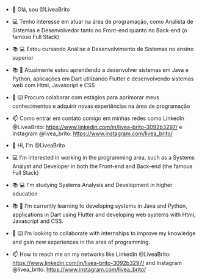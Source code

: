 - 👋 Olá, sou @LiveaBrito
- 💻 Tenho interesse em atuar na área de programação, como Analista de Sistemas e Desenvolvedor tanto no Front-end quanto no Back-end (o famoso Full Stack)
- 📚 💻 Estou cursando Análise e Desenvolvimento de Sistemas no ensino superior
- 📚 📖 Atualmente estou aprendendo a desenvolver sistemas em Java e Python, aplicações em Dart utilizando Flutter e desenvolvendo sistemas web com Html, Javascript e CSS
- 💞️ ⌨️ Procuro colaborar com estágios para aprimorar meus conhecimentos e adquirir novas experiências na área de programação
- 📫 Como entrar em contato comigo em minhas redes como LinkedIn @LiveaBrito: https://www.linkedin.com/in/livea-brito-3092b3297/
e Instagram @livea_brito: https://www.instagram.com/livea_brito/


- 👋 Hi, I’m @LiveaBrito
- 💻 I’m interested in working in the programming area, such as a Systems Analyst and Developer in both the Front-end and Back-end (the famous Full Stack)
- 📚 💻 I'm studying Systems Analysis and Development in higher education
-  📚 📖 I’m currently learning to developing systems in Java and Python, applications in Dart using Flutter and developing web systems with Html, Javascript and CSS.
- 💞️ ⌨️ I’m looking to collaborate with internships to improve my knowledge and gain new experiences in the area of ​​programming.
- 📫 How to reach me on my networks like LinkedIn @LiveaBrito: https://www.linkedin.com/in/livea-brito-3092b3297/
and Instagram @livea_brito: https://www.instagram.com/livea_brito/



